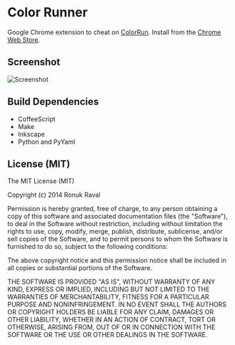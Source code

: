 Color Runner
============

Google Chrome extension to cheat on [ColorRun](http://colorrun.pl). Install from the
[Chrome Web Store](https://chrome.google.com/webstore/detail/color-runner/fhcjloibeegjnfionmmdenpahahpdamb).

Screenshot
----------
![Screenshot](https://raw.github.com/rraval/color-runner/master/screenshot.png)

Build Dependencies
------------------

- CoffeeScript
- Make
- Inkscape
- Python and PyYaml

License (MIT)
-------------

The MIT License (MIT)

Copyright (c) 2014 Ronuk Raval

Permission is hereby granted, free of charge, to any person obtaining a copy
of this software and associated documentation files (the "Software"), to deal
in the Software without restriction, including without limitation the rights
to use, copy, modify, merge, publish, distribute, sublicense, and/or sell
copies of the Software, and to permit persons to whom the Software is
furnished to do so, subject to the following conditions:

The above copyright notice and this permission notice shall be included in
all copies or substantial portions of the Software.

THE SOFTWARE IS PROVIDED "AS IS", WITHOUT WARRANTY OF ANY KIND, EXPRESS OR
IMPLIED, INCLUDING BUT NOT LIMITED TO THE WARRANTIES OF MERCHANTABILITY,
FITNESS FOR A PARTICULAR PURPOSE AND NONINFRINGEMENT. IN NO EVENT SHALL THE
AUTHORS OR COPYRIGHT HOLDERS BE LIABLE FOR ANY CLAIM, DAMAGES OR OTHER
LIABILITY, WHETHER IN AN ACTION OF CONTRACT, TORT OR OTHERWISE, ARISING FROM,
OUT OF OR IN CONNECTION WITH THE SOFTWARE OR THE USE OR OTHER DEALINGS IN
THE SOFTWARE.
